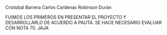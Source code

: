 Cristobal Barrera
Carlos Cardenas 
Robinson Durán

FUIMOS LOS PRIMEROS EN PRESENTAR EL PROYECTO Y DESARROLLARLO DE ACUERDO A PAUTA.
SE HACE NECESARIO EVALUAR CON NOTA 70. JAJA
